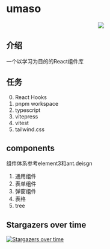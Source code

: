 # umaso

<p align="center">
  <img src="https://cdn.jsdelivr.net/gh/shengxinjing/static/umaso.webp">
</p>

## 介绍

一个以学习为目的的React组件库

## 任务

0. React Hooks
1. pnpm workspace
2. typescript
3. vitepress
4. vitest
5. tailwind.css


## components
组件体系参考element3和ant.deisgn

1. 通用组件
2. 表单组件
3. 弹窗组件
4. 表格
5. tree




## Stargazers over time

[![Stargazers over time](https://starchart.cc/course-dasheng/umaso.svg)](https://starchart.cc/course-dasheng/umaso)